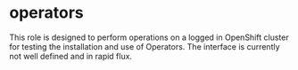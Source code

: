 operators
=========

This role is designed to perform operations on a logged in OpenShift cluster for testing the installation and use of Operators. The interface is currently not well defined and in rapid flux.
